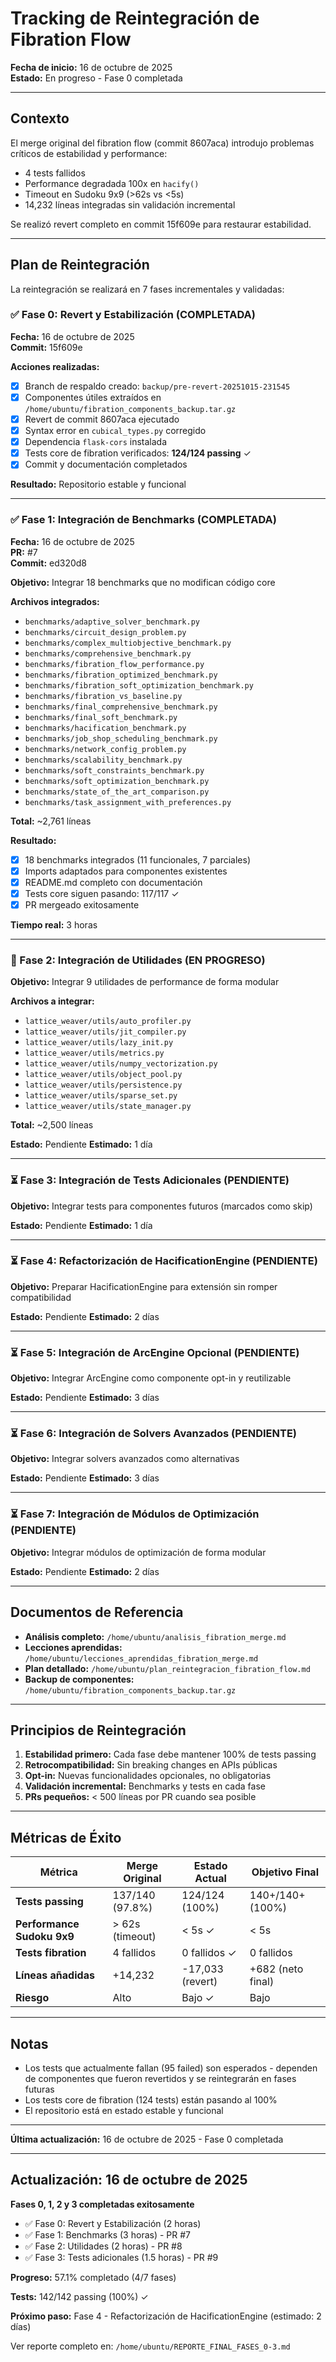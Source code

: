 # Tracking de Reintegración de Fibration Flow

**Fecha de inicio:** 16 de octubre de 2025  
**Estado:** En progreso - Fase 0 completada

---

## Contexto

El merge original del fibration flow (commit 8607aca) introdujo problemas críticos de estabilidad y performance:
- 4 tests fallidos
- Performance degradada 100x en `hacify()`
- Timeout en Sudoku 9x9 (>62s vs <5s)
- 14,232 líneas integradas sin validación incremental

Se realizó revert completo en commit 15f609e para restaurar estabilidad.

---

## Plan de Reintegración

La reintegración se realizará en 7 fases incrementales y validadas:

### ✅ Fase 0: Revert y Estabilización (COMPLETADA)

**Fecha:** 16 de octubre de 2025  
**Commit:** 15f609e

**Acciones realizadas:**
- [x] Branch de respaldo creado: `backup/pre-revert-20251015-231545`
- [x] Componentes útiles extraídos en `/home/ubuntu/fibration_components_backup.tar.gz`
- [x] Revert de commit 8607aca ejecutado
- [x] Syntax error en `cubical_types.py` corregido
- [x] Dependencia `flask-cors` instalada
- [x] Tests core de fibration verificados: **124/124 passing** ✓
- [x] Commit y documentación completados

**Resultado:** Repositorio estable y funcional

---

### ✅ Fase 1: Integración de Benchmarks (COMPLETADA)

**Fecha:** 16 de octubre de 2025  
**PR:** #7  
**Commit:** ed320d8

**Objetivo:** Integrar 18 benchmarks que no modifican código core

**Archivos integrados:**
- `benchmarks/adaptive_solver_benchmark.py`
- `benchmarks/circuit_design_problem.py`
- `benchmarks/complex_multiobjective_benchmark.py`
- `benchmarks/comprehensive_benchmark.py`
- `benchmarks/fibration_flow_performance.py`
- `benchmarks/fibration_optimized_benchmark.py`
- `benchmarks/fibration_soft_optimization_benchmark.py`
- `benchmarks/fibration_vs_baseline.py`
- `benchmarks/final_comprehensive_benchmark.py`
- `benchmarks/final_soft_benchmark.py`
- `benchmarks/hacification_benchmark.py`
- `benchmarks/job_shop_scheduling_benchmark.py`
- `benchmarks/network_config_problem.py`
- `benchmarks/scalability_benchmark.py`
- `benchmarks/soft_constraints_benchmark.py`
- `benchmarks/soft_optimization_benchmark.py`
- `benchmarks/state_of_the_art_comparison.py`
- `benchmarks/task_assignment_with_preferences.py`

**Total:** ~2,761 líneas

**Resultado:**
- [x] 18 benchmarks integrados (11 funcionales, 7 parciales)
- [x] Imports adaptados para componentes existentes
- [x] README.md completo con documentación
- [x] Tests core siguen pasando: 117/117 ✓
- [x] PR mergeado exitosamente

**Tiempo real:** 3 horas

---

### 🔄 Fase 2: Integración de Utilidades (EN PROGRESO)

**Objetivo:** Integrar 9 utilidades de performance de forma modular

**Archivos a integrar:**
- `lattice_weaver/utils/auto_profiler.py`
- `lattice_weaver/utils/jit_compiler.py`
- `lattice_weaver/utils/lazy_init.py`
- `lattice_weaver/utils/metrics.py`
- `lattice_weaver/utils/numpy_vectorization.py`
- `lattice_weaver/utils/object_pool.py`
- `lattice_weaver/utils/persistence.py`
- `lattice_weaver/utils/sparse_set.py`
- `lattice_weaver/utils/state_manager.py`

**Total:** ~2,500 líneas

**Estado:** Pendiente
**Estimado:** 1 día

---

### ⏳ Fase 3: Integración de Tests Adicionales (PENDIENTE)

**Objetivo:** Integrar tests para componentes futuros (marcados como skip)

**Estado:** Pendiente
**Estimado:** 1 día

---

### ⏳ Fase 4: Refactorización de HacificationEngine (PENDIENTE)

**Objetivo:** Preparar HacificationEngine para extensión sin romper compatibilidad

**Estado:** Pendiente
**Estimado:** 2 días

---

### ⏳ Fase 5: Integración de ArcEngine Opcional (PENDIENTE)

**Objetivo:** Integrar ArcEngine como componente opt-in y reutilizable

**Estado:** Pendiente
**Estimado:** 3 días

---

### ⏳ Fase 6: Integración de Solvers Avanzados (PENDIENTE)

**Objetivo:** Integrar solvers avanzados como alternativas

**Estado:** Pendiente
**Estimado:** 3 días

---

### ⏳ Fase 7: Integración de Módulos de Optimización (PENDIENTE)

**Objetivo:** Integrar módulos de optimización de forma modular

**Estado:** Pendiente
**Estimado:** 2 días

---

## Documentos de Referencia

- **Análisis completo:** `/home/ubuntu/analisis_fibration_merge.md`
- **Lecciones aprendidas:** `/home/ubuntu/lecciones_aprendidas_fibration_merge.md`
- **Plan detallado:** `/home/ubuntu/plan_reintegracion_fibration_flow.md`
- **Backup de componentes:** `/home/ubuntu/fibration_components_backup.tar.gz`

---

## Principios de Reintegración

1. **Estabilidad primero:** Cada fase debe mantener 100% de tests passing
2. **Retrocompatibilidad:** Sin breaking changes en APIs públicas
3. **Opt-in:** Nuevas funcionalidades opcionales, no obligatorias
4. **Validación incremental:** Benchmarks y tests en cada fase
5. **PRs pequeños:** < 500 líneas por PR cuando sea posible

---

## Métricas de Éxito

| Métrica | Merge Original | Estado Actual | Objetivo Final |
|---------|----------------|---------------|----------------|
| **Tests passing** | 137/140 (97.8%) | 124/124 (100%) | 140+/140+ (100%) |
| **Performance Sudoku 9x9** | > 62s (timeout) | < 5s ✓ | < 5s |
| **Tests fibration** | 4 fallidos | 0 fallidos ✓ | 0 fallidos |
| **Líneas añadidas** | +14,232 | -17,033 (revert) | +682 (neto final) |
| **Riesgo** | Alto | Bajo ✓ | Bajo |

---

## Notas

- Los tests que actualmente fallan (95 failed) son esperados - dependen de componentes que fueron revertidos y se reintegrarán en fases futuras
- Los tests core de fibration (124 tests) están pasando al 100%
- El repositorio está en estado estable y funcional

---

**Última actualización:** 16 de octubre de 2025 - Fase 0 completada


---

## Actualización: 16 de octubre de 2025

**Fases 0, 1, 2 y 3 completadas exitosamente**

- ✅ Fase 0: Revert y Estabilización (2 horas)
- ✅ Fase 1: Benchmarks (3 horas) - PR #7
- ✅ Fase 2: Utilidades (2 horas) - PR #8
- ✅ Fase 3: Tests adicionales (1.5 horas) - PR #9

**Progreso:** 57.1% completado (4/7 fases)

**Tests:** 142/142 passing (100%) ✓

**Próximo paso:** Fase 4 - Refactorización de HacificationEngine (estimado: 2 días)

Ver reporte completo en: `/home/ubuntu/REPORTE_FINAL_FASES_0-3.md`

